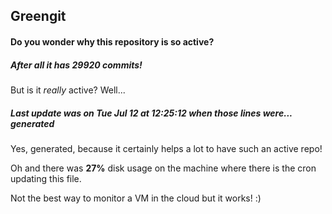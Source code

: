 ## Greengit

#### Do you wonder why this repository is so active?

##### After all it has 29920 commits!

But is it *really* active? Well...

##### Last update was on Tue Jul 12 at 12:25:12 when those lines were... generated

Yes, generated, because it certainly helps a lot to have such an active repo!

Oh and there was **27%** disk usage on the machine
where there is the cron updating this file.

Not the best way to monitor a VM in the cloud but it works! :)
